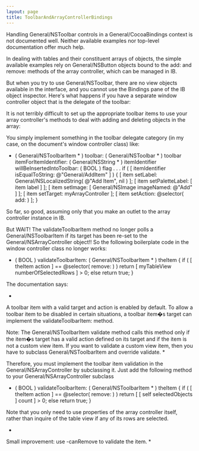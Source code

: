```yaml
---
layout: page
title: ToolbarAndArrayControllerBindings
---
```




Handling General/NSToolbar controls in a General/CocoaBindings context is not documented well. Neither available examples nor top-level documentation offer much help.

In dealing with tables and their constituent arrays of objects,
the simple available examples rely on General/NSButton objects bound to the add: and remove: methods of the array controller, which can be managed in IB.

But when you try to use General/NSToolbar, there are no view objects available in the interface, and you cannot use the Bindings pane of the IB object inspector. Here's what happens if you have a separate window controller object that is the delegate of the toolbar:

It is not terribly difficult to set up the appropriate toolbar items to use your array controller's methods to deal with adding and deleting objects in the array:

You simply implement something in the toolbar delegate category (in my case, on the document's window controller class) like:
 
    
- ( General/NSToolbarItem * ) toolbar: ( General/NSToolbar * ) toolbar
	itemForItemIdentifier: ( General/NSString * ) itemIdentifier willBeInsertedIntoToolbar: ( BOOL ) flag
.
.
.
	if ( [ itemIdentifier isEqualToString: @"General/AddItem" ] )
	{
		[ item setLabel: General/NSLocalizedString( @"Add Item", nil ) ];
		[ item setPaletteLabel: [ item label ] ];
		[ item setImage: [ General/NSImage imageNamed: @"Add" ] ];
		[ item setTarget: myArrayController ];
		[ item setAction: @selector( add: ) ];
    }


So far, so good, assuming only that you make an outlet to the array controller instance in IB.

But WAIT! The     validateToolbarItem method no longer polls a General/NSToolbarItem if its target has been re-set to the General/NSArrayController object!!
So the following boilerplate code in the window controller class no longer works:

    
- ( BOOL ) validateToolbarItem: ( General/NSToolbarItem * ) theItem
{
	if ( [ theItem action ] == @selector( remove: ) )
		return [ myTableView numberOfSelectedRows ] > 0;
	else
		return true;
}


The documentation says:

*
A toolbar item with a valid target and action is enabled by default. To allow a toolbar item to be disabled in certain situations, a toolbar item�s target can implement the validateToolbarItem: method.

Note: The General/NSToolbarItem validate method calls this method only if the item�s target has a valid action defined on its target and if the item is not a custom view item. If you want to validate a custom view item, then you have to subclass General/NSToolbarItem and override validate.
*

Therefore, you must implement the toolbar item validation in the General/NSArrayController by subclassing it.
Just add the following method to your General/NSArrayController subclass

    
- ( BOOL ) validateToolbarItem: ( General/NSToolbarItem * ) theItem
{
	if ( [ theItem action ] == @selector( remove: ) )
		return [ [ self selectedObjects ] count ] > 0;
	else
		return true;
}


Note that you only need to use properties of the array controller itself, rather than inquire of the table view if any of its rows are selected.

*
Small improvement: use -canRemove to validate the item.
*
